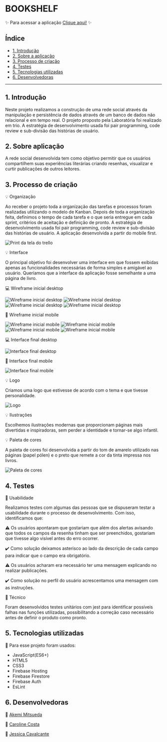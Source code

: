 # BOOKSHELF

✨ Para acessar a aplicação [Clique aqui!]() ✨

## Índice

- [1. Introdução](#1-introdução)
- [2. Sobre a aplicação](#2-sobre-a-aplicação)
- [3. Processo de criação](#3-processo-de-criação)
- [4. Testes](#4-testes)
- [5. Tecnologias utilizadas](#5-tecnologias-utilizadas)
- [6. Desenvolvedoras](#6-desenvolvedoras)

---

## 1. Introdução

Neste projeto realizamos a construção de uma rede social através da manipulação e persistência de dados através de um banco de dados não relacional e em tempo real.
O projeto proposto pela Laboratória foi realizado em trio. A estratégia de desenvolvimento usada foi pair programming, code review e sub-divisão das histórias de usuário.

## 2. Sobre aplicação

A rede social desenvolvida tem como objetivo permitir que os usuários compartilhem suas experiências literárias criando resenhas, visualizar e curtir publicações de outros leitores.

## 3. Processo de criação

💡 Organização

Ao receber o projeto toda a organização das tarefas e processos foram realizadas utilizando o modelo de Kanban. Depois de toda a organização feita, definimos o tempo de cada tarefa e o que seria entregue em cada sprint, critérios de aceitação e definição de pronto. A estratégia de desenvolvimento usada foi pair programming, code review e sub-divisão das histórias de usuário. A aplicação desenvolvida a partir do mobile first.

![Print da tela do trello](src/img/trello-print.png)

💡 Interface

O principal objetivo foi desenvolver uma interface em que fossem exibidas apenas as funcionalidades necessárias de forma simples e amigável ao usuário. Queríamos que a interface da aplicação fosse semelhante a uma página de livro.


💻 Wireframe inicial desktop

![Wireframe inicial desktop](src/img/13-login-desktop.png)
![Wireframe inicial desktop](src/img/14-registrar-desktop.png)
![Wireframe inicial desktop](src/img/15-home-desktop.png)
![Wireframe inicial desktop](src/img/16-perfil-desktop.png)

📱 Wireframe inicial mobile

![Wireframe inicial mobile](src/img/1-login.png)
![Wireframe inicial mobile](src/img/2-registrar.png)
![Wireframe inicial mobile](src/img/3-home.png)
![Wireframe inicial mobile](src/img/4-perfil.png)

💻 Interface final desktop

![Interface final desktop]()

📱 Interface final mobile

![Interface final mobile]()

💡 Logo

Criamos uma logo que estivesse de acordo com o tema e que tivesse personalidade.

![Logo](src/img/logo.gif)

💡 Ilustrações

Escolhemos ilustrações modernas que proporcionam páginas mais divertidas e inspiradoras, sem perder a identidade e tornar-se algo infantil.

💡 Paleta de cores

A paleta de cores foi desenvolvida a partir do tom de amarelo utilizado nas páginas (papel pólen) e o preto que remete a cor da tinta impressa nos livros.


![Paleta de cores](src/img/color-palette.png)

## 4. Testes

🔎 Usabilidade

Realizamos testes com algumas das pessoas que se dispuseram testar a usabilidade durante o processo de desenvolvimento. Com isso, identificamos que:

⚠️ Os usuários apontaram que gostariam que além dos alertas avisando que todos os campos da resenha tinham que ser preenchidos, gostariam que tivesse algo visível antes do erro ocorrer.

✔️ Como solução deixamos asterisco ao lado da descrição de cada campo para indicar que o campo era obrigatório.

⚠️ Os usuários acharam era necessário ter uma mensagem explicando no realizar publicações.

✔️ Como solução no perfil do usuário acrescentamos uma mensagem com as instruções.

🔎 Técnico

Foram desenvolvidos testes unitários com jest para identificar possíveis falhas nas funções utilizadas, possibilitando a correção caso necessário antes de definir o produto como pronto.

## 5. Tecnologias utilizadas

🔧 Para esse projeto foram usados:

- JavaScript(ES6+)
- HTML5
- CSS3
- Firebase Hosting
- Firebase Firestore
- Firebase Auth
- EsLint

## 6. Desenvolvedoras

👩 [Akemi Mitsueda](https://github.com/akemimeka)

👩 [Caroline Costa](https://github.com/CarolineSCosta)

👩 [Jessica Cavalcante](https://github.com/JessicaCavalcante)

